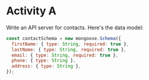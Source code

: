 # Activity A

Write an API server for contacts. Here's the data model:

```js
const contactSchema = new mongoose.Schema({
  firstName: { type: String, required: true },
  lastName: { type: String, required: true },
  email: { type: String, required: true },
  phone: { type: String },
  address: { type: String },
});
```

